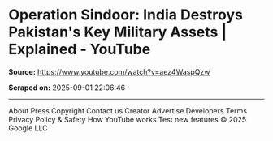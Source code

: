# Operation Sindoor: India Destroys Pakistan's Key Military Assets | Explained - YouTube

**Source:** https://www.youtube.com/watch?v=aez4WaspQzw

**Scraped on:** 2025-09-01 22:06:46

---

About
Press
Copyright
Contact us
Creator
Advertise
Developers
Terms
Privacy
Policy & Safety
How YouTube works
Test new features
© 2025 Google LLC